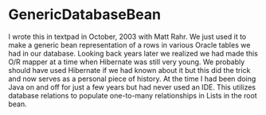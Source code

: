 # GenericDatabaseBean

I wrote this in textpad in October, 2003 with Matt Rahr. We just used it to make a generic bean representation of a rows in various Oracle tables we had in our database. Looking back years later we realized we had made this O/R mapper at a time when Hibernate was still very young. We probably should have used Hibernate if we had known about it but this did the trick and now serves as a personal piece of history. At the time I had been doing Java on and off for just a few years but had never used an IDE. This utilizes database relations to populate one-to-many relationships in Lists in the root bean.
